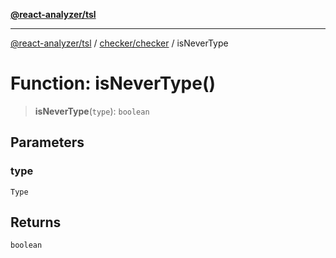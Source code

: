 [**@react-analyzer/tsl**](../../../README.md)

***

[@react-analyzer/tsl](../../../README.md) / [checker/checker](../README.md) / isNeverType

# Function: isNeverType()

> **isNeverType**(`type`): `boolean`

## Parameters

### type

`Type`

## Returns

`boolean`
